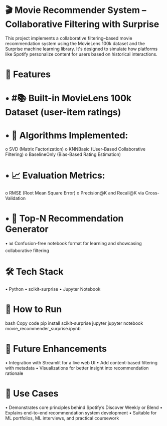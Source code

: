 # 🎬 Movie Recommender System – Collaborative Filtering with Surprise
This project implements a collaborative filtering–based movie recommendation system using the MovieLens 100k dataset and the Surprise machine learning library. It's designed to simulate how platforms like Spotify personalize content for users based on historical interactions.
# 📌 Features
# •	#📚 Built-in MovieLens 100k Dataset (user-item ratings)
# •	🧠 Algorithms Implemented:
o	SVD (Matrix Factorization)
o	KNNBasic (User-Based Collaborative Filtering)
o	BaselineOnly (Bias-Based Rating Estimation)
# •	📈 Evaluation Metrics:
o	RMSE (Root Mean Square Error)
o	Precision@K and Recall@K via Cross-Validation
# •	🧾 Top-N Recommendation Generator
•	📊 Confusion-free notebook format for learning and showcasing collaborative filtering
 
# 🛠️ Tech Stack
•	Python
•	scikit-surprise
•	Jupyter Notebook
 
# 🧪 How to Run
bash
Copy code
pip install scikit-surprise jupyter
jupyter notebook movie_recommender_surprise.ipynb
 
# 🚀 Future Enhancements
•	Integration with Streamlit for a live web UI
•	Add content-based filtering with metadata
•	Visualizations for better insight into recommendation rationale
 
# 📂 Use Cases
•	Demonstrates core principles behind Spotify’s Discover Weekly or Blend
•	Explains end-to-end recommendation system development
•	Suitable for ML portfolios, ML interviews, and practical coursework

